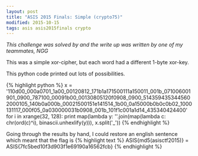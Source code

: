 ```yaml
---
layout: post
title: "ASIS 2015 Finals: Simple (crypto75)"
modified: 2015-10-15
tags: asis asis2015finals crypto
---
```


*This challenge was solved by and the write up was written by one of my teammates, NGG*

This was a simple xor-cipher, but each word had a different 1-byte xor-key.

This python code printed out lots of possibilities.

{% highlight python %}
x = '110d00_000a0701_1a00_00120812_171b1a171500111a150011_001b_071006001901_0900_787100_00091b00_00130805120f0908_0900_5143594353445602000105_140b0a000b_00021500151e141514_1b00_0a15000b0b0c0b02_1000131117_000f05_0a030000031b0908_001b_101f1c001a1d14_435340424400'
for i in xrange(32, 128):
    print map(lambda y: ''.join(map(lambda c: chr(ord(c)^i), binascii.unhexlify(y))), x.split('_'))
{% endhighlight %}

Going through the results by hand, I could restore an english sentence which meant that the flag is
{% highlight text %}
ASIS{md5(asisctf2015)} = ASIS{7fc5bed10f3d903f1e69190a16562fcb}
{% endhighlight %}